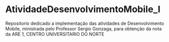 # AtividadeDesenvolvimentoMobile_I
Repositorio dedicado a implementação das atividades de Desenvolvimento Mobile, ministrada pelo Professor Sergio Gonzaga, para obtenção da nota da ARE 1, CENTRO UNIVERSITARIO DO NORTE

